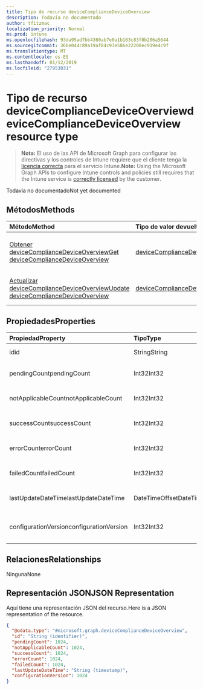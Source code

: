 ```yaml
---
title: Tipo de recurso deviceComplianceDeviceOverview
description: Todavía no documentado
author: tfitzmac
localization_priority: Normal
ms.prod: intune
ms.openlocfilehash: 93da95ad7bb4360ab7e0a1b163c83f0b206a5644
ms.sourcegitcommit: 36be044c89a19af84c93e586e22200ec919e4c9f
ms.translationtype: MT
ms.contentlocale: es-ES
ms.lasthandoff: 01/12/2019
ms.locfileid: "27953031"
---
```

# <a name="devicecompliancedeviceoverview-resource-type"></a><span data-ttu-id="38b5b-103">Tipo de recurso deviceComplianceDeviceOverview</span><span class="sxs-lookup"><span data-stu-id="38b5b-103">deviceComplianceDeviceOverview resource type</span></span>

> <span data-ttu-id="38b5b-104">**Nota:** El uso de las API de Microsoft Graph para configurar las directivas y los controles de Intune requiere que el cliente tenga la [licencia correcta](https://go.microsoft.com/fwlink/?linkid=839381) para el servicio Intune.</span><span class="sxs-lookup"><span data-stu-id="38b5b-104">**Note:** Using the Microsoft Graph APIs to configure Intune controls and policies still requires that the Intune service is [correctly licensed](https://go.microsoft.com/fwlink/?linkid=839381) by the customer.</span></span>

<span data-ttu-id="38b5b-105">Todavía no documentado</span><span class="sxs-lookup"><span data-stu-id="38b5b-105">Not yet documented</span></span>
## <a name="methods"></a><span data-ttu-id="38b5b-106">Métodos</span><span class="sxs-lookup"><span data-stu-id="38b5b-106">Methods</span></span>
|<span data-ttu-id="38b5b-107">Método</span><span class="sxs-lookup"><span data-stu-id="38b5b-107">Method</span></span>|<span data-ttu-id="38b5b-108">Tipo de valor devuelto</span><span class="sxs-lookup"><span data-stu-id="38b5b-108">Return Type</span></span>|<span data-ttu-id="38b5b-109">Descripción</span><span class="sxs-lookup"><span data-stu-id="38b5b-109">Description</span></span>|
|:---|:---|:---|
|[<span data-ttu-id="38b5b-110">Obtener deviceComplianceDeviceOverview</span><span class="sxs-lookup"><span data-stu-id="38b5b-110">Get deviceComplianceDeviceOverview</span></span>](../api/intune-deviceconfig-devicecompliancedeviceoverview-get.md)|[<span data-ttu-id="38b5b-111">deviceComplianceDeviceOverview</span><span class="sxs-lookup"><span data-stu-id="38b5b-111">deviceComplianceDeviceOverview</span></span>](../resources/intune-deviceconfig-devicecompliancedeviceoverview.md)|<span data-ttu-id="38b5b-112">Lea las propiedades y las relaciones del objeto [deviceComplianceDeviceOverview](../resources/intune-deviceconfig-devicecompliancedeviceoverview.md).</span><span class="sxs-lookup"><span data-stu-id="38b5b-112">Read properties and relationships of the [deviceComplianceDeviceOverview](../resources/intune-deviceconfig-devicecompliancedeviceoverview.md) object.</span></span>|
|[<span data-ttu-id="38b5b-113">Actualizar deviceComplianceDeviceOverview</span><span class="sxs-lookup"><span data-stu-id="38b5b-113">Update deviceComplianceDeviceOverview</span></span>](../api/intune-deviceconfig-devicecompliancedeviceoverview-update.md)|[<span data-ttu-id="38b5b-114">deviceComplianceDeviceOverview</span><span class="sxs-lookup"><span data-stu-id="38b5b-114">deviceComplianceDeviceOverview</span></span>](../resources/intune-deviceconfig-devicecompliancedeviceoverview.md)|<span data-ttu-id="38b5b-115">Actualice las propiedades de un objeto [deviceComplianceDeviceOverview](../resources/intune-deviceconfig-devicecompliancedeviceoverview.md).</span><span class="sxs-lookup"><span data-stu-id="38b5b-115">Update the properties of a [deviceComplianceDeviceOverview](../resources/intune-deviceconfig-devicecompliancedeviceoverview.md) object.</span></span>|

## <a name="properties"></a><span data-ttu-id="38b5b-116">Propiedades</span><span class="sxs-lookup"><span data-stu-id="38b5b-116">Properties</span></span>
|<span data-ttu-id="38b5b-117">Propiedad</span><span class="sxs-lookup"><span data-stu-id="38b5b-117">Property</span></span>|<span data-ttu-id="38b5b-118">Tipo</span><span class="sxs-lookup"><span data-stu-id="38b5b-118">Type</span></span>|<span data-ttu-id="38b5b-119">Descripción</span><span class="sxs-lookup"><span data-stu-id="38b5b-119">Description</span></span>|
|:---|:---|:---|
|<span data-ttu-id="38b5b-120">id</span><span class="sxs-lookup"><span data-stu-id="38b5b-120">id</span></span>|<span data-ttu-id="38b5b-121">String</span><span class="sxs-lookup"><span data-stu-id="38b5b-121">String</span></span>|<span data-ttu-id="38b5b-122">Clave de la entidad.</span><span class="sxs-lookup"><span data-stu-id="38b5b-122">Key of the entity.</span></span>|
|<span data-ttu-id="38b5b-123">pendingCount</span><span class="sxs-lookup"><span data-stu-id="38b5b-123">pendingCount</span></span>|<span data-ttu-id="38b5b-124">Int32</span><span class="sxs-lookup"><span data-stu-id="38b5b-124">Int32</span></span>|<span data-ttu-id="38b5b-125">Número de dispositivos pendientes</span><span class="sxs-lookup"><span data-stu-id="38b5b-125">Number of pending devices</span></span>|
|<span data-ttu-id="38b5b-126">notApplicableCount</span><span class="sxs-lookup"><span data-stu-id="38b5b-126">notApplicableCount</span></span>|<span data-ttu-id="38b5b-127">Int32</span><span class="sxs-lookup"><span data-stu-id="38b5b-127">Int32</span></span>|<span data-ttu-id="38b5b-128">Número de dispositivos no aplicables</span><span class="sxs-lookup"><span data-stu-id="38b5b-128">Number of not applicable devices</span></span>|
|<span data-ttu-id="38b5b-129">successCount</span><span class="sxs-lookup"><span data-stu-id="38b5b-129">successCount</span></span>|<span data-ttu-id="38b5b-130">Int32</span><span class="sxs-lookup"><span data-stu-id="38b5b-130">Int32</span></span>|<span data-ttu-id="38b5b-131">Número de dispositivos correctos</span><span class="sxs-lookup"><span data-stu-id="38b5b-131">Number of succeeded devices</span></span>|
|<span data-ttu-id="38b5b-132">errorCount</span><span class="sxs-lookup"><span data-stu-id="38b5b-132">errorCount</span></span>|<span data-ttu-id="38b5b-133">Int32</span><span class="sxs-lookup"><span data-stu-id="38b5b-133">Int32</span></span>|<span data-ttu-id="38b5b-134">Número de dispositivos con error</span><span class="sxs-lookup"><span data-stu-id="38b5b-134">Number of error devices</span></span>|
|<span data-ttu-id="38b5b-135">failedCount</span><span class="sxs-lookup"><span data-stu-id="38b5b-135">failedCount</span></span>|<span data-ttu-id="38b5b-136">Int32</span><span class="sxs-lookup"><span data-stu-id="38b5b-136">Int32</span></span>|<span data-ttu-id="38b5b-137">Número de dispositivos erróneos</span><span class="sxs-lookup"><span data-stu-id="38b5b-137">Number of failed devices</span></span>|
|<span data-ttu-id="38b5b-138">lastUpdateDateTime</span><span class="sxs-lookup"><span data-stu-id="38b5b-138">lastUpdateDateTime</span></span>|<span data-ttu-id="38b5b-139">DateTimeOffset</span><span class="sxs-lookup"><span data-stu-id="38b5b-139">DateTimeOffset</span></span>|<span data-ttu-id="38b5b-140">Última hora de actualización</span><span class="sxs-lookup"><span data-stu-id="38b5b-140">Last update time</span></span>|
|<span data-ttu-id="38b5b-141">configurationVersion</span><span class="sxs-lookup"><span data-stu-id="38b5b-141">configurationVersion</span></span>|<span data-ttu-id="38b5b-142">Int32</span><span class="sxs-lookup"><span data-stu-id="38b5b-142">Int32</span></span>|<span data-ttu-id="38b5b-143">Versión de la directiva para esa información general</span><span class="sxs-lookup"><span data-stu-id="38b5b-143">Version of the policy for that overview</span></span>|

## <a name="relationships"></a><span data-ttu-id="38b5b-144">Relaciones</span><span class="sxs-lookup"><span data-stu-id="38b5b-144">Relationships</span></span>
<span data-ttu-id="38b5b-145">Ninguna</span><span class="sxs-lookup"><span data-stu-id="38b5b-145">None</span></span>
## <a name="json-representation"></a><span data-ttu-id="38b5b-146">Representación JSON</span><span class="sxs-lookup"><span data-stu-id="38b5b-146">JSON Representation</span></span>
<span data-ttu-id="38b5b-147">Aquí tiene una representación JSON del recurso.</span><span class="sxs-lookup"><span data-stu-id="38b5b-147">Here is a JSON representation of the resource.</span></span>
<!-- {
  "blockType": "resource",
  "keyProperty": "id",
  "@odata.type": "microsoft.graph.deviceComplianceDeviceOverview"
}
-->
``` json
{
  "@odata.type": "#microsoft.graph.deviceComplianceDeviceOverview",
  "id": "String (identifier)",
  "pendingCount": 1024,
  "notApplicableCount": 1024,
  "successCount": 1024,
  "errorCount": 1024,
  "failedCount": 1024,
  "lastUpdateDateTime": "String (timestamp)",
  "configurationVersion": 1024
}
```



